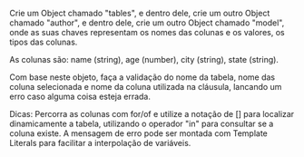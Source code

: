 Crie um Object chamado "tables", e dentro dele, crie um outro Object chamado "author", e dentro dele, crie um outro Object chamado "model", onde as suas chaves representam os nomes das colunas e os valores, os tipos das colunas.

As colunas são: name (string), age (number), city (string), state (string).

Com base neste objeto, faça a validação do nome da tabela, nome das coluna selecionada e nome da coluna utilizada na cláusula, lancando um erro caso alguma coisa esteja errada.

Dicas: Percorra as colunas com for/of e utilize a notação de [] para localizar dinamicamente a tabela, utilizando o operador "in" para consultar se a coluna existe. A mensagem de erro pode ser montada com Template Literals para facilitar a interpolação de variáveis.